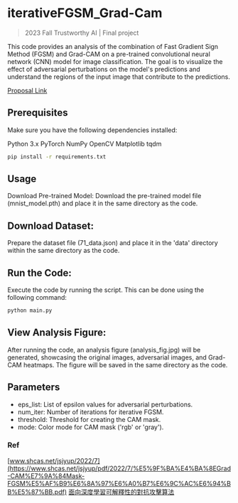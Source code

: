 # iterativeFGSM_Grad-Cam

> 2023 Fall Trustworthy AI | Final project

This code provides an analysis of the combination of Fast Gradient Sign Method (FGSM) and Grad-CAM on a pre-trained convolutional neural network (CNN) model for image classification. The goal is to visualize the effect of adversarial perturbations on the model's predictions and understand the regions of the input image that contribute to the predictions.

[Proposal Link](https://docs.google.com/presentation/d/1bRs6vrKyGtrYpHoATOGL1PEBbU3CKrGA4j_3ci92NhI/edit#slide=id.g29d0d875cfb_0_5)

## Prerequisites

Make sure you have the following dependencies installed:

Python 3.x
PyTorch
NumPy
OpenCV
Matplotlib
tqdm

```bash
pip install -r requirements.txt
```

## Usage
Download Pre-trained Model:
Download the pre-trained model file (mnist_model.pth) and place it in the same directory as the code.

## Download Dataset:
Prepare the dataset file (71_data.json) and place it in the 'data' directory within the same directory as the code.

## Run the Code:
Execute the code by running the script. This can be done using the following command:

```bash
python main.py
```

## View Analysis Figure:
After running the code, an analysis figure (analysis_fig.jpg) will be generated, showcasing the original images, adversarial images, and Grad-CAM heatmaps. The figure will be saved in the same directory as the code.

## Parameters
* eps_list: List of epsilon values for adversarial perturbations.
* num_iter: Number of iterations for iterative FGSM.
* threshold: Threshold for creating the CAM mask.
* mode: Color mode for CAM mask ('rgb' or 'gray').

### Ref
[www.shcas.net/jsjyup/2022/7](https://www.shcas.net/jsjyup/pdf/2022/7/%E5%9F%BA%E4%BA%8EGrad-CAM%E7%9A%84Mask-FGSM%E5%AF%B9%E6%8A%97%E6%A0%B7%E6%9C%AC%E6%94%BB%E5%87%BB.pdf)
[面向深度學習可解釋性的對抗攻擊算法](http://www.joca.cn/CN/abstract/abstract24691.shtml)
